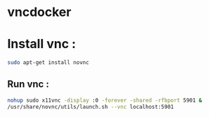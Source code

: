 # vncdocker

# Install vnc  : 
```bash
sudo apt-get install novnc
```
## Run vnc : 
```bash
nohup sudo x11vnc -display :0 -forever -shared -rfbport 5901 &
/usr/share/novnc/utils/launch.sh --vnc localhost:5901
```
